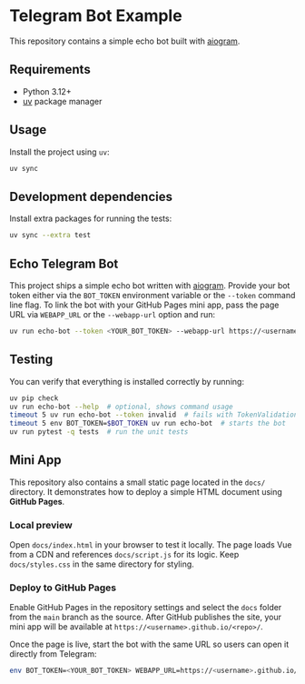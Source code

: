 # Telegram Bot Example

This repository contains a simple echo bot built with [aiogram](https://github.com/aiogram/aiogram).

## Requirements

- Python 3.12+
- [uv](https://github.com/astral-sh/uv) package manager

## Usage

Install the project using `uv`:

```bash
uv sync
```

## Development dependencies

Install extra packages for running the tests:

```bash
uv sync --extra test
```

## Echo Telegram Bot

This project ships a simple echo bot written with
[aiogram](https://github.com/aiogram/aiogram). Provide your bot token either via
the `BOT_TOKEN` environment variable or the `--token` command line flag. To link
the bot with your GitHub Pages mini app, pass the page URL via `WEBAPP_URL` or
the `--webapp-url` option and run:

```bash
uv run echo-bot --token <YOUR_BOT_TOKEN> --webapp-url https://<username>.github.io/<repo>/
```

## Testing

You can verify that everything is installed correctly by running:

```bash
uv pip check
uv run echo-bot --help  # optional, shows command usage
timeout 5 uv run echo-bot --token invalid  # fails with TokenValidationError
timeout 5 env BOT_TOKEN=$BOT_TOKEN uv run echo-bot  # starts the bot
uv run pytest -q tests  # run the unit tests
```

## Mini App

This repository also contains a small static page located in the `docs/` directory.
It demonstrates how to deploy a simple HTML document using **GitHub Pages**.

### Local preview

Open `docs/index.html` in your browser to test it locally. The page loads
Vue from a CDN and references `docs/script.js` for its logic. Keep
`docs/styles.css` in the same directory for styling.

### Deploy to GitHub Pages

Enable GitHub Pages in the repository settings and select the `docs` folder from the `main` branch as the source. After GitHub publishes the site, your mini app will be available at `https://<username>.github.io/<repo>/`.

Once the page is live, start the bot with the same URL so users can open it directly from Telegram:

```bash
env BOT_TOKEN=<YOUR_BOT_TOKEN> WEBAPP_URL=https://<username>.github.io/<repo>/ uv run echo-bot
```
